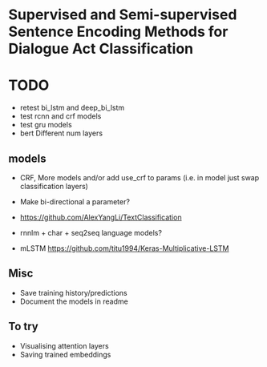 # Supervised and Semi-supervised Sentence Encoding Methods for Dialogue Act Classification

# TODO
- retest bi_lstm and deep_bi_lstm
- test rcnn and crf models
- test gru models
- bert Different num layers

## models
- CRF, More models and/or add use_crf to params (i.e. in model just swap classification layers)
- Make bi-directional a parameter?
- https://github.com/AlexYangLi/TextClassification

- rnnlm + char + seq2seq language models?
- mLSTM https://github.com/titu1994/Keras-Multiplicative-LSTM

## Misc
- Save training history/predictions
- Document the models in readme

## To try
- Visualising attention layers
- Saving trained embeddings